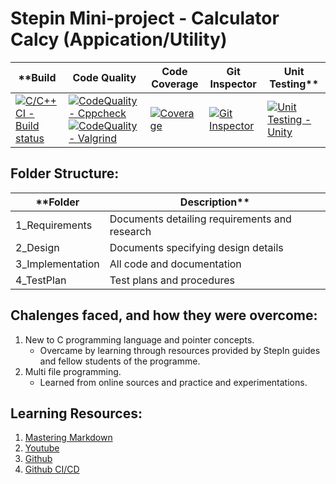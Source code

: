 # Stepin Mini-project - Calculator Calcy (Appication/Utility)


**Build|Code Quality|Code Coverage|Git Inspector|Unit Testing**
-----|------------|-------------|-------------|------------
[![C/C++ CI - Build status](https://github.com/Hrushikar/stepin-miniproject/actions/workflows/c-cpp.yml/badge.svg)](https://github.com/Hrushikar/stepin-miniproject/actions/workflows/c-cpp.yml) | [![CodeQuality - Cppcheck](https://github.com/Hrushikar/stepin-miniproject/actions/workflows/CodeQuality-Cppcheck.yml/badge.svg)](https://github.com/Hrushikar/stepin-miniproject/actions/workflows/CodeQuality-Cppcheck.yml) [![CodeQuality - Valgrind](https://github.com/Hrushikar/stepin-miniproject/actions/workflows/CodeQuality-Valgrind.yml/badge.svg)](https://github.com/Hrushikar/stepin-miniproject/actions/workflows/CodeQuality-Valgrind.yml) | [![Coverage](https://github.com/Hrushikar/stepin-miniproject/actions/workflows/Coverage.yml/badge.svg)](https://github.com/Hrushikar/stepin-miniproject/actions/workflows/Coverage.yml) | [![Git Inspector](https://github.com/Hrushikar/stepin-miniproject/actions/workflows/GitInspector.yml/badge.svg)](https://github.com/Hrushikar/stepin-miniproject/actions/workflows/GitInspector.yml) | [![Unit Testing - Unity](https://github.com/Hrushikar/stepin-miniproject/actions/workflows/Unity.yml/badge.svg)](https://github.com/Hrushikar/stepin-miniproject/actions/workflows/Unity.yml)


## Folder Structure:
**Folder|Description**
------|-----------
1_Requirements|Documents detailing requirements and research
2_Design|Documents specifying design details
3_Implementation|All code and documentation
4_TestPlan|Test plans and procedures


## Chalenges faced, and how they were overcome:
1. New to C programming language and pointer concepts.
    - Overcame by learning through resources provided by StepIn guides and fellow students of the programme.
2. Multi file programming.
    - Learned from online sources and practice and experimentations.


## Learning Resources:
1. [Mastering Markdown](https://guides.github.com/features/mastering-markdown/)
2. [Youtube](https://www.youtube.com/user/ProgrammingKnowledge)
3. [Github](https://lab.github.com/githubtraining/introduction-to-github)
4. [Github CI/CD](https://lab.github.com/MSUSDEV/build-end-to-end-cicd-capabilities-directly-in-github)

